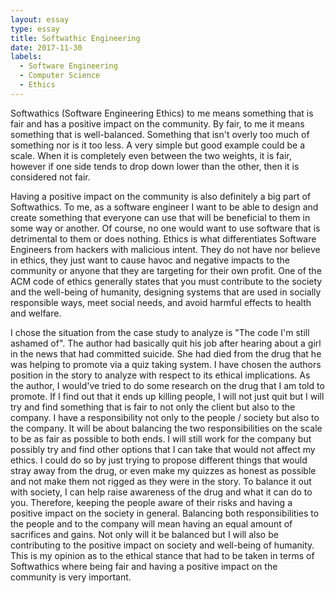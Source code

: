 ```yaml
---
layout: essay
type: essay
title: Softwathic Engineering
date: 2017-11-30
labels:
  - Software Engineering
  - Computer Science
  - Ethics
---
```


Softwathics (Software Engineering Ethics) to me means something that is fair and has a positive impact on the community. By fair, to me it means something that is well-balanced. Something that isn't overly too much of something nor is it too less. A very simple but good example could be a scale. When it is completely even between the two weights, it is fair, however if one side tends to drop down lower than the other, then it is considered not fair. 

Having a positive impact on the community is also definitely a big part of Softwathics. To me, as a software engineer I want to be able to design and create something that everyone can use that will be beneficial to them in some way or another. Of course, no one would want to use software that is detrimental to them or does nothing. Ethics is what differentiates Software Engineers from hackers with malicious intent. They do not have nor believe in ethics, they just want to cause havoc and negative impacts to the community or anyone that they are targeting for their own profit. One of the ACM code of ethics generally states that you must contribute to the society and the well-being of humanity, designing systems that are used in socially responsible ways, meet social needs, and avoid harmful effects to health and welfare. 

I chose the situation from the case study to analyze is "The code I'm still ashamed of". The author had basically quit his job after hearing about a girl in the news that had committed suicide. She had died from the drug that he was helping to promote via a quiz taking system. I have chosen the authors position in the story to analyze with respect to its ethical implications. As the author, I would've tried to do some research on the drug that I am told to promote. If I find out that it ends up killing people, I will not just quit but I will try and find something that is fair to not only the client but also to the company. I have a responsibility not only to the people / society but also to the company. It will be about balancing the two responsibilities on the scale to be as fair as possible to both ends. I will still work for the company but possibly try and find other options that I can take that would not affect my ethics. I could do so by just trying to propose different things that would stray away from the drug, or even make my quizzes as honest as possible and not make them not rigged as they were in the story. To balance it out with society, I can help raise awareness of the drug and what it can do to you. Therefore, keeping the people aware of their risks and having a positive impact on the society in general. Balancing both responsibilities to the people and to the company will mean having an equal amount of sacrifices and gains. Not only will it be balanced but I will also be contributing to the positive impact on society and well-being of humanity. This is my opinion as to the ethical stance that had to be taken in terms of Softwathics where being fair and having a positive impact on the community is very important.
